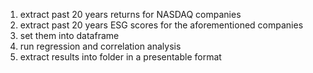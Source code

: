 1. extract past 20 years returns for NASDAQ companies
2. extract past 20 years ESG scores for the aforementioned companies
3. set them into dataframe 
4. run regression and correlation analysis
5. extract results into folder in a presentable format

